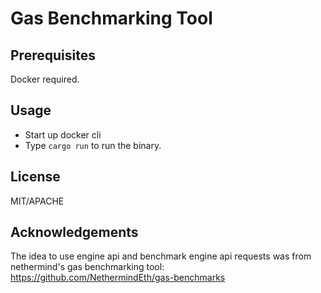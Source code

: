 # Gas Benchmarking Tool

## Prerequisites

Docker required.

## Usage

- Start up docker cli
- Type `cargo run` to run the binary.

## License

MIT/APACHE

## Acknowledgements

The idea to use engine api and benchmark engine api requests was from nethermind's gas benchmarking tool: <https://github.com/NethermindEth/gas-benchmarks>
